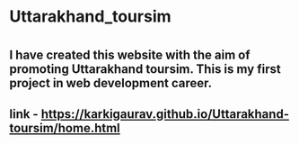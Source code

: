 
<h1>Uttarakhand_toursim <h1/>
<h2>I have created this website with the aim of promoting Uttarakhand toursim. This is my first project in web development career. <h2/>

link - https://karkigaurav.github.io/Uttarakhand-toursim/home.html

